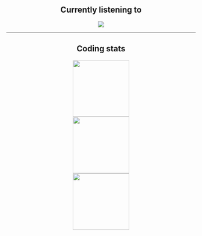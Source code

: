 <div align="center"><b><h2>Currently listening to</h2></b></div>

<div align="center">
  <img src="https://spotify-github-profile.vercel.app/api/view?uid=948gaxqqryetkwyhbb8arr67m&cover_image=false" />
</div>

---

<div align="center" style="text-weight: bold;"><b><h2>Coding stats</h2></b></div>

<div align="center">
  <img src="https://github-readme-stats.vercel.app/api?username=kageroukw&theme=material-palenight&count_private=true" height="150px;" />
</div>

<div align="center">
  <img src="https://github-readme-stats.vercel.app/api/wakatime/?username=minato&theme=material-palenight&layout=compact" height="150px;" />
</div>

<div align="center">
  <img src="https://github-readme-stats.vercel.app/api/top-langs/?username=kageroukw&theme=material-palenight&layout=compact" height="150px;" />
</div>
